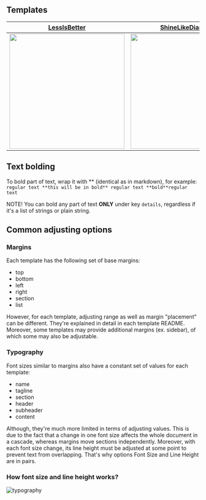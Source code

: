 ## Templates

| [LessIsBetter](https://github.com/rszamszur/pdf-resume-builder/tree/master/examples/LessIsBetter) | [ShineLikeDiamond](https://github.com/rszamszur/pdf-resume-builder/tree/master/examples/ShineLikeDiamond) | [LetsTalkAboutIt](https://github.com/rszamszur/pdf-resume-builder/tree/master/examples/LetsTalkAboutIt) |
|---------|---------|---------|
| <img src="https://github.com/rszamszur/pdf-resume-builder/blob/master/src/assets/LessIsBetter.png?raw=true" width="300"/> | <img src="https://github.com/rszamszur/pdf-resume-builder/blob/master/src/assets/ShineLikeDiamond.png?raw=true" width="300"/> | <img src="https://github.com/rszamszur/pdf-resume-builder/blob/master/src/assets/LetsTalkAboutIt.png?raw=true" width="300"/> |

## Text bolding

To bold part of text, wrap it with ** (identical as in markdown), for example:
`regular text **this will be in bold** regular text **bold**regular text` 

NOTE! You can bold any part of text **ONLY** under key `details`, regardless if it's a list of strings or plain string.

## Common adjusting options

### Margins

Each template has the following set of base margins:
* top
* bottom
* left
* right
* section
* list

However, for each template, adjusting range as well as margin "placement" can be different. They're explained in detail in each template README. Moreover, some templates may provide additional margins (ex. sidebar), of which some may also be adjustable.

### Typography

Font sizes similar to margins also have a constant set of values for each template:
* name
* tagline
* section
* header
* subheader
* content

Although, they're much more limited in terms of adjusting values. This is due to the fact that a change in one font size affects the whole document in a cascade, whereas margins move sections independently. Moreover, with each font size change, its line height must be adjusted at some point to prevent text from overlapping. That's why options Font Size and Line Height are in pairs.

### How font size and line height works?

![typography](https://github.com/rszamszur/pdf-resume-builder/blob/master/examples/fontvsline.png?raw=true)
